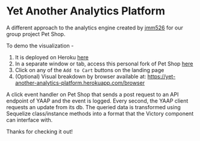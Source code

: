 # Yet Another Analytics Platform

A different approach to the analytics engine created by [jmm526](https://github.com/jmm526) for our group project Pet Shop.

To demo the visualization -
1. It is deployed on Heroku [here](https://yet-another-analytics-platform.herokuapp.com/)
2. In a separate window or tab, access this personal fork of Pet Shop [here](https://pet-shop-demo.herokuapp.com/)
3. Click on any of the `Add to Cart` buttons on the landing page
4. (Optional) Visual breakdown by browser available at: https://yet-another-analytics-platform.herokuapp.com/browser

A click event handler on Pet Shop that sends a post request to an API endpoint of YAAP and the event is logged. Every second, the YAAP client requests an update from its db. The queried data is transformed using Sequelize class/instance methods into a format that the Victory component can interface with.

Thanks for checking it out!
